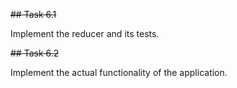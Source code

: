 ~~## Task 6.1~~

Implement the reducer and its tests.

~~## Task 6.2~~

Implement the actual functionality of the application.